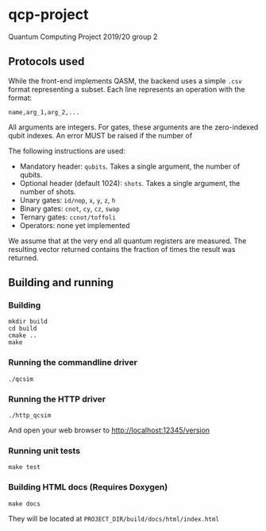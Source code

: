 # qcp-project
Quantum Computing Project 2019/20 group 2

## Protocols used

While the front-end implements QASM, the backend uses a simple `.csv` format representing a subset. Each line represents an operation with the format:

    name,arg_1,arg_2,...

All arguments are integers. For gates, these arguments are the zero-indexed qubit indexes. An error MUST be raised if the number of 

The following instructions are used:

  - Mandatory header: `qubits`. Takes a single argument, the number of qubits.
  - Optional header (default 1024): `shots`. Takes a single argument, the number of shots.
  - Unary gates: `id/nop`, `x`, `y`, `z`, `h`
  - Binary gates: `cnot`, `cy`, `cz`, `swap`
  - Ternary gates: `ccnot/toffoli`
  - Operators: none yet implemented

We assume that at the very end all quantum registers are measured. The resulting vector returned contains the fraction of times the result was returned.

## Building and running

### Building

```
mkdir build
cd build
cmake ..
make
```

### Running the commandline driver
```
./qcsim
```

### Running the HTTP driver
```
./http_qcsim
```
And open your web browser to <http://localhost:12345/version>

### Running unit tests
```
make test
```

### Building HTML docs (Requires Doxygen)
```
make docs
```
They will be located at `PROJECT_DIR/build/docs/html/index.html`
